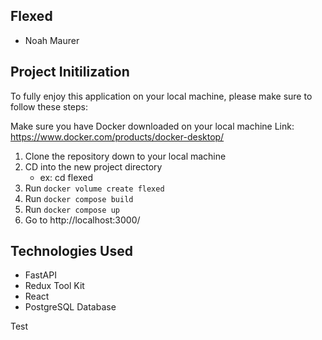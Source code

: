 ## Flexed

-   Noah Maurer

## Project Initilization

To fully enjoy this application on your local machine, please make sure to follow these steps:

Make sure you have Docker downloaded on your local machine
Link: https://www.docker.com/products/docker-desktop/

1. Clone the repository down to your local machine
2. CD into the new project directory
    - ex: cd flexed
3. Run `docker volume create flexed`
4. Run `docker compose build`
5. Run `docker compose up`
6. Go to http://localhost:3000/

## Technologies Used

-   FastAPI
-   Redux Tool Kit
-   React
-   PostgreSQL Database

Test

